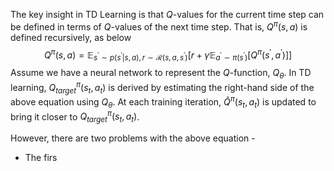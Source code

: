 The key insight in TD Learning is that $Q$-values for the current time step can be defined in terms of $Q$-values of the next time step. That is, $Q^{\pi}(s, a)$ is defined recursively, as below
$$
Q^\pi (s, a) = \mathbb{E}_{s^\prime \sim p(s^\prime \vert s, a), r \sim \mathcal{R}(s, a, s^\prime)} \Big[ r + \gamma \mathbb{E}_{a^\prime \sim \pi(s^\prime)} \big[Q^\pi (s^\prime , a^\prime)  \big] \Big]
$$
Assume we have a neural network to represent the $Q$-function, $Q_\theta$. In TD learning, $Q^\pi_{target}(s_t, a_t)$ is derived by estimating the right-hand side of the above equation using $Q_\theta$. At each training iteration, $\hat{Q}^\pi (s_t, a_t)$ is updated to bring it closer to $Q^\pi_{target} (s_t, a_t)$.

However, there are two problems with the above equation - 
- The firs